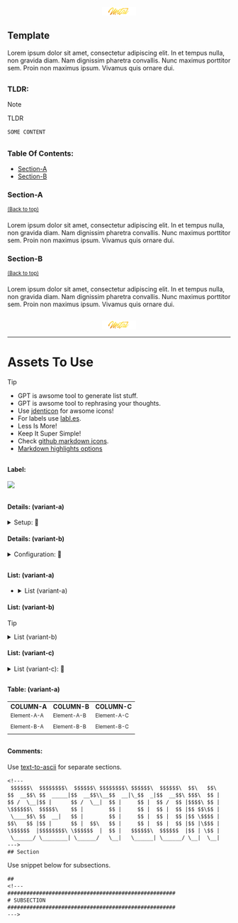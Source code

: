 <div align="center">
   <img src="../.media/asset/badge/asset_badge_project_backgroundless.png" width="15%" height="auto"/>
</div>

## Template

Lorem ipsum dolor sit amet, consectetur adipiscing elit. In et tempus nulla, non gravida diam. Nam dignissim pharetra convallis. Nunc maximus porttitor sem. Proin non maximus ipsum. Vivamus quis ornare dui.

##
<!---
#####################################################
# TLDR
#####################################################
--->

### TLDR: 
> [!NOTE]  
> TLDR

```sh
SOME CONTENT
```

##
<!---
$$$$$$$$\  $$$$$$\   $$$$$$\  
\__$$  __|$$  __$$\ $$  __$$\ 
   $$ |   $$ /  $$ |$$ /  \__|
   $$ |   $$ |  $$ |$$ |      
   $$ |   $$ |  $$ |$$ |      
   $$ |   $$ |  $$ |$$ |  $$\ 
   $$ |    $$$$$$  |\$$$$$$  |
   \__|    \______/  \______/
--->

### Table Of Contents:
- [Section-A](#section-a)
- [Section-B](#section-b)

### Section-A
<sup>[(Back to top)](#table-of-contents)</sup>

Lorem ipsum dolor sit amet, consectetur adipiscing elit. In et tempus nulla, non gravida diam. Nam dignissim pharetra convallis. Nunc maximus porttitor sem. Proin non maximus ipsum. Vivamus quis ornare dui.

### Section-B
<sup>[(Back to top)](#table-of-contents)</sup>

Lorem ipsum dolor sit amet, consectetur adipiscing elit. In et tempus nulla, non gravida diam. Nam dignissim pharetra convallis. Nunc maximus porttitor sem. Proin non maximus ipsum. Vivamus quis ornare dui.

##

<div align="center">
   <img src="../.media/asset/badge/asset_badge_project_backgroundless.png" width="15%" height="auto"/>
</div>

<hr>

<div align="left">
<h1>Assets To Use</h1>
</div>

> [!TIP]
> - GPT is awsome tool to generate list stuff.
> - GPT is awsome tool to rephrasing your thoughts.
> - Use [jdenticon](https://jdenticon.com/) for awsome icons!
> - For labels use [labl.es](https://labl.es/).
> - Less Is More!
> - Keep It Super Simple!
> - Check [github markdown icons](https://gist.github.com/rxaviers/7360908).
> - [Markdown highlights options](https://github.com/orgs/community/discussions/16925)

##

#### Label:
<img src="https://labl.es/svg?text=LABEL&width=200&bgcolor=3a6351"/>

##

#### Details: (variant-a)

<details><summary>Setup: 📍</summary><br>
 
    #!/bin/bash
    # YOUR-CODE-GOES-HERE
    
</details>

#### Details: (variant-b)

<details><summary>Configuration: 📍</summary>
 <!-- list -->   
 <ul>
  
   <!-- element [0] -->    
   <li>
   <p>YOUR-PARAGRAPH</p>
   <pre><code>YOUR-CODE</code></pre>
   </li>
   <!-- #element [0] -->
  
   <!-- element [1] -->  
   <li>
   <details open>
       <summary>YOUR-SUMMARY:📍</summary>
       <br>
    
    #!/bin/bash
    # YOUR-CODE-GOES-HERE
            
   </details>
   </li>
   <!-- #element [1] -->

   <!-- element [2] -->  
   <li>
    <details>
        <summary>YOUR-SUMMARY:📍</summary>
        <ul>
          <li>
            <p>YOUR-PARAGRAPH</p>
            <pre><code>YOUR-CODE</code></pre>
          </li>   
        </ul>
    </details>
   </li>
   <!-- #element [2] -->
      
 </ul>
 <!-- #list -->    
</details>

##

#### List: (variant-a)
- <details>
    <summary>List (variant-a)</summary>
    <br>
    <ul>
      <sup>
        <li><a href="element-a">element-a</a></li>
      </sup>
      <br>
      <sup>
        <li><a href="element-b">element-b</a></li>
      </sup>
    </ul>
  </details>  

#### List: (variant-b)
> [!TIP]
> <details>
>  <summary>List (variant-b)</summary>
>    <br>
> <ul>
>    <li><a href="element-a">element-a</a></li>
>    <li><a href="element-b">element-b</a></li>
> </ul>
> </table>
> </details>

#### List: (variant-c)
<details>
  <summary>List (variant-c): 📍</summary>
  <br>  
  <table>
      <tr>
          <td><strong>COLUMN-A</strong></td>
          <td><strong>COLUMN-B</strong></td>
          <td><strong>COLUMN-C</strong></td>
      </tr>
      <tr>
          <td><sup>Element-A-A</sup></td>
          <td><sup>Element-A-B</sup></td>
          <td><sup>Element-A-C</sup></td>
      </tr>
      <tr>
          <td><sup>Element-B-A</sup></td>
          <td><sup>Element-B-B</sup></td>
          <td><sup>Element-B-C</sup></td>
      </tr>
  </table>
</details>

##

#### Table: (variant-a)

<table>
   <tr>
       <td><strong>COLUMN-A</strong></td>
       <td><strong>COLUMN-B</strong></td>
       <td><strong>COLUMN-C</strong></td>
   </tr>
   <tr>
       <td><sup>Element-A-A</sup></td>
       <td><sup>Element-A-B</sup></td>
       <td><sup>Element-A-C</sup></td>
   </tr>
   <tr>
       <td><sup>Element-B-A</sup></td>
       <td><sup>Element-B-B</sup></td>
       <td><sup>Element-B-C</sup></td>
   </tr>
</table>

##

#### Comments:

Use [text-to-ascii](https://patorjk.com/software/taag/#p=display&f=Big%20Money-nw&t=Type%20Something%20%0A) for separate sections.
```
<!---
 $$$$$$\  $$$$$$$$\  $$$$$$\ $$$$$$$$\ $$$$$$\  $$$$$$\  $$\   $$\ 
$$  __$$\ $$  _____|$$  __$$\\__$$  __|\_$$  _|$$  __$$\ $$$\  $$ |
$$ /  \__|$$ |      $$ /  \__|  $$ |     $$ |  $$ /  $$ |$$$$\ $$ |
\$$$$$$\  $$$$$\    $$ |        $$ |     $$ |  $$ |  $$ |$$ $$\$$ |
 \____$$\ $$  __|   $$ |        $$ |     $$ |  $$ |  $$ |$$ \$$$$ |
$$\   $$ |$$ |      $$ |  $$\   $$ |     $$ |  $$ |  $$ |$$ |\$$$ |
\$$$$$$  |$$$$$$$$\ \$$$$$$  |  $$ |   $$$$$$\  $$$$$$  |$$ | \$$ |
 \______/ \________| \______/   \__|   \______| \______/ \__|  \__|
--->
## Section
```

Use snippet below for subsections.
```
##
<!---
#####################################################
# SUBSECTION
#####################################################
--->
```

